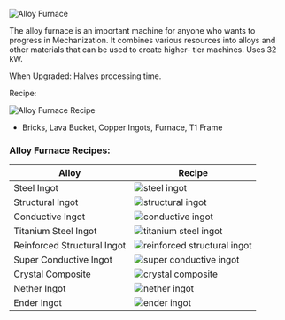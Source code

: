 ![Alloy Furnace](https://i.imgur.com/uFrJM3J.png?1)

The alloy furnace is an important machine for anyone who wants to progress in Mechanization. It combines various resources into alloys and other materials that can be used to create higher- tier machines. Uses 32 kW.

When Upgraded: Halves processing time.

Recipe:

![Alloy Furnace Recipe](https://i.imgur.com/akRGa7y.png?1)
* Bricks, Lava Bucket, Copper Ingots, Furnace, T1 Frame

### Alloy Furnace Recipes:

| Alloy | Recipe |
|-------|--------|
| Steel Ingot | ![steel ingot](https://i.imgur.com/REqPO9c.png?1) |
| Structural Ingot | ![structural ingot](https://i.imgur.com/f5ToUew.png?1) |
| Conductive Ingot | ![conductive ingot](https://i.imgur.com/N7uy2ZT.png?1) |
| Titanium Steel Ingot | ![titanium steel ingot](https://i.imgur.com/S4PsLvz.png?1) |
| Reinforced Structural Ingot | ![reinforced structural ingot](https://i.imgur.com/K5n3TZs.png?1) |
| Super Conductive Ingot | ![super conductive ingot](https://i.imgur.com/zgmbQm3.png?1) |
| Crystal Composite | ![crystal composite](https://i.imgur.com/ClJqsuf.png?1) |
| Nether Ingot | ![nether ingot](https://i.imgur.com/H4NWQlm.png) |
| Ender Ingot | ![ender ingot](https://i.imgur.com/np1FAgR.png?1) |